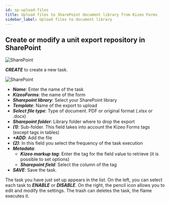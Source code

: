 ```yaml
---
id: sp-upload-files
title: Upload files to SharePoint document library from Kizeo Forms
sidebar_label: Upload files to document library
---
```


## Create or modify a unit export repository in SharePoint

<img src="/kizeo-forms-documentations/img/sp2/fr/single-export-01.jpg" alt="SharePoint" />

***CREATE*** to create a new task.

<img src="/kizeo-forms-documentations/img/sp2/fr/single-export-02.jpg" alt="SharePoint" />

- ***Name***: Enter the name of the task
- ***KizeoForms***: the name of the form
- ***Sharepoint library***: Select your SharePoint library
- ***Template***: Name of the export to upload
- ***Select file type***: Type of document. PDF or original format (.xlsx or .docx)
- ***Sharepoint folder***: Library folder where to drop the export
- ***(1)***: Sub-folder. This field takes into account the Kizeo Forms tags (except tags in tables)
- ***+ADD***: Add the file
- ***(2)***: In this field you select the frequency of the task execution
- ***Metadata***:
    - ***Kizeo markup tag***: Enter the tag for the field value to retrieve (it is possible to set options)
    - ***Sharepoint field***: Select the column of the tag
- ***SAVE***: Save the task.

The task you have just set up appears in the list. On the left, you can select each task to ***ENABLE*** or ***DISABLE***. On the right, the pencil icon allows you to edit and modify the settings. The trash can deletes the task, the flame executes it.

